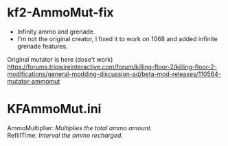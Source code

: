 # kf2-AmmoMut-fix
* Infinity ammo and grenade.  
* I'm not the original creator, I fixed it to work on 1068 and added infinite grenade features.  

Original mutator is here (dose't work)  
https://forums.tripwireinteractive.com/forum/killing-floor-2/killing-floor-2-modifications/general-modding-discussion-ad/beta-mod-releases/110564-mutator-ammomut

# KFAmmoMut.ini
AmmoMultiplier: _Multiplies the total ammo amount._  
RefillTime: _Interval the ammo recharged._
